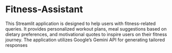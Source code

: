 # Fitness-Assistant
This Streamlit application is designed to help users with fitness-related queries. It provides personalized workout plans, meal suggestions based on dietary preferences, and motivational quotes to inspire users on their fitness journey. The application utilizes Google’s Gemini API for generating tailored responses
